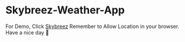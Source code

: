 # Skybreez-Weather-App
For Demo, Click [Skybreez](https://skybreez.msync.my.id)
Remember to Allow Location in your browser.
Have a nice day 🚀
